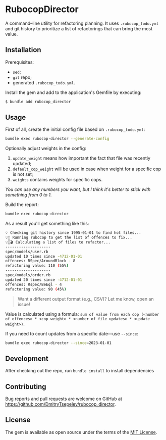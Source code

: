 # RubocopDirector

A command–line utility for refactoring planning. It uses `.rubocop_todo.yml` and git history to prioritize a list of refactorings that can bring the most value.

## Installation

Prerequisites:

- `sed`;
- `git` repo;
- generated `.rubocop_todo.yml`.

Install the gem and add to the application's Gemfile by executing:

```bash
$ bundle add rubocop_director
```

## Usage

First of all, create the initial config file based on `.rubocop_todo.yml`:

```bash
bundle exec rubocop-director --generate-config
```

Optionally adjust weights in the config:

1. `update_weight` means how important the fact that file was recently updated;
2. `default_cop_weight` will be used in case when weight for a specific cop is not set;
3. `weights` contains weights for specific cops.

_You can use any numbers you want, but I think it's better to stick with something from 0 to 1._

Build the report:

```bash
bundle exec rubocop-director
```

As a result you'll get something like this:

```bash
💡 Checking git history since 1995-01-01 to find hot files...
💡🎥 Running rubocop to get the list of offences to fix...
💡🎥🎬 Calculating a list of files to refactor...
--------------------
spec/models/user.rb
updated 10 times since -4712-01-01
offences: RSpec/AroundBlock - 8
refactoring value: 110 (55%)
--------------------
spec/models/order.rb
updated 20 times since -4712-01-01
offences: Rspec/BeEql - 4
refactoring value: 90 (45%)
```

> Want a different output format (e.g., CSV)? Let me know, open an issue!

Value is calculated using a formula: `sum of value from each cop (<number of offences> * <cop weight> * <number of file updates> * <update weight>)`.

If you need to count updates from a specific date—use `--since`:

```bash
bundle exec rubocop-director --since=2023-01-01
```

## Development

After checking out the repo, run `bundle install` to install dependencies

## Contributing

Bug reports and pull requests are welcome on GitHub at https://github.com/DmitryTsepelev/rubocop_director.

## License

The gem is available as open source under the terms of the [MIT License](https://opensource.org/licenses/MIT).
